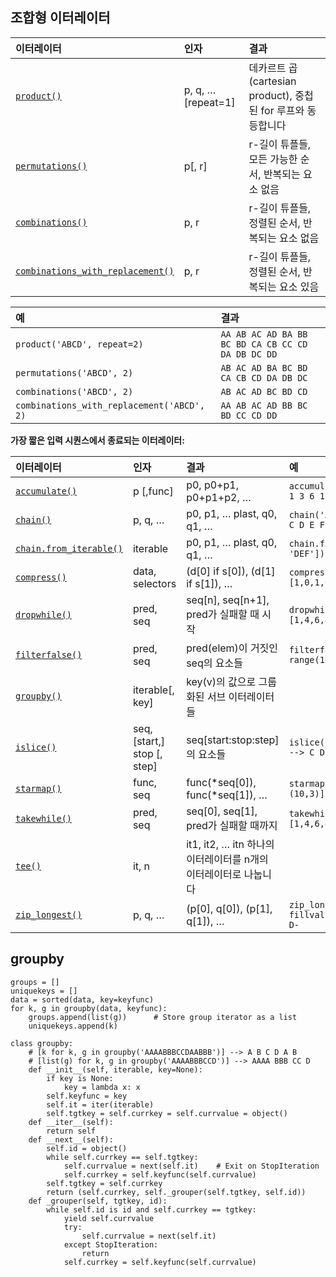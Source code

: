 


## 조합형 이터레이터

| 이터레이터                                                   | 인자               | 결과                                                         |
| :----------------------------------------------------------- | :----------------- | :----------------------------------------------------------- |
| [`product()`](https://docs.python.org/ko/3.8/library/itertools.html#itertools.product) | p, q, … [repeat=1] | 데카르트 곱(cartesian product), 중첩된 for 루프와 동등합니다 |
| [`permutations()`](https://docs.python.org/ko/3.8/library/itertools.html#itertools.permutations) | p[, r]             | r-길이 튜플들, 모든 가능한 순서, 반복되는 요소 없음          |
| [`combinations()`](https://docs.python.org/ko/3.8/library/itertools.html#itertools.combinations) | p, r               | r-길이 튜플들, 정렬된 순서, 반복되는 요소 없음               |
| [`combinations_with_replacement()`](https://docs.python.org/ko/3.8/library/itertools.html#itertools.combinations_with_replacement) | p, r               | r-길이 튜플들, 정렬된 순서, 반복되는 요소 있음               |

| 예                                         | 결과                                              |
| :----------------------------------------- | :------------------------------------------------ |
| `product('ABCD', repeat=2)`                | `AA AB AC AD BA BB BC BD CA CB CC CD DA DB DC DD` |
| `permutations('ABCD', 2)`                  | `AB AC AD BA BC BD CA CB CD DA DB DC`             |
| `combinations('ABCD', 2)`                  | `AB AC AD BC BD CD`                               |
| `combinations_with_replacement('ABCD', 2)` | `AA AB AC AD BB BC BD CC CD DD`                   |





**가장 짧은 입력 시퀀스에서 종료되는 이터레이터:**

| 이터레이터                                                   | 인자                        | 결과                                                         | 예                                                         |
| :----------------------------------------------------------- | :-------------------------- | :----------------------------------------------------------- | :--------------------------------------------------------- |
| [`accumulate()`](https://docs.python.org/ko/3.8/library/itertools.html#itertools.accumulate) | p [,func]                   | p0, p0+p1, p0+p1+p2, …                                       | `accumulate([1,2,3,4,5]) --> 1 3 6 10 15`                  |
| [`chain()`](https://docs.python.org/ko/3.8/library/itertools.html#itertools.chain) | p, q, …                     | p0, p1, … plast, q0, q1, …                                   | `chain('ABC', 'DEF') --> A B C D E F`                      |
| [`chain.from_iterable()`](https://docs.python.org/ko/3.8/library/itertools.html#itertools.chain.from_iterable) | iterable                    | p0, p1, … plast, q0, q1, …                                   | `chain.from_iterable(['ABC', 'DEF']) --> A B C D E F`      |
| [`compress()`](https://docs.python.org/ko/3.8/library/itertools.html#itertools.compress) | data, selectors             | (d[0] if s[0]), (d[1] if s[1]), …                            | `compress('ABCDEF', [1,0,1,0,1,1]) --> A C E F`            |
| [`dropwhile()`](https://docs.python.org/ko/3.8/library/itertools.html#itertools.dropwhile) | pred, seq                   | seq[n], seq[n+1], pred가 실패할 때 시작                      | `dropwhile(lambda x: x<5, [1,4,6,4,1]) --> 6 4 1`          |
| [`filterfalse()`](https://docs.python.org/ko/3.8/library/itertools.html#itertools.filterfalse) | pred, seq                   | pred(elem)이 거짓인 seq의 요소들                             | `filterfalse(lambda x: x%2, range(10)) --> 0 2 4 6 8`      |
| [`groupby()`](https://docs.python.org/ko/3.8/library/itertools.html#itertools.groupby) | iterable[, key]             | key(v)의 값으로 그룹화된 서브 이터레이터들                   |                                                            |
| [`islice()`](https://docs.python.org/ko/3.8/library/itertools.html#itertools.islice) | seq, [start,] stop [, step] | seq[start:stop:step]의 요소들                                | `islice('ABCDEFG', 2, None) --> C D E F G`                 |
| [`starmap()`](https://docs.python.org/ko/3.8/library/itertools.html#itertools.starmap) | func, seq                   | func(*seq[0]), func(*seq[1]), …                              | `starmap(pow, [(2,5), (3,2), (10,3)]) --> 32 9 1000`       |
| [`takewhile()`](https://docs.python.org/ko/3.8/library/itertools.html#itertools.takewhile) | pred, seq                   | seq[0], seq[1], pred가 실패할 때까지                         | `takewhile(lambda x: x<5, [1,4,6,4,1]) --> 1 4`            |
| [`tee()`](https://docs.python.org/ko/3.8/library/itertools.html#itertools.tee) | it, n                       | it1, it2, … itn 하나의 이터레이터를 n개의 이터레이터로 나눕니다 |                                                            |
| [`zip_longest()`](https://docs.python.org/ko/3.8/library/itertools.html#itertools.zip_longest) | p, q, …                     | (p[0], q[0]), (p[1], q[1]), …                                | `zip_longest('ABCD', 'xy', fillvalue='-') --> Ax By C- D-` |







## groupby

```phthon
groups = []
uniquekeys = []
data = sorted(data, key=keyfunc)
for k, g in groupby(data, keyfunc):
    groups.append(list(g))      # Store group iterator as a list
    uniquekeys.append(k)
```

```
class groupby:
    # [k for k, g in groupby('AAAABBBCCDAABBB')] --> A B C D A B
    # [list(g) for k, g in groupby('AAAABBBCCD')] --> AAAA BBB CC D
    def __init__(self, iterable, key=None):
        if key is None:
            key = lambda x: x
        self.keyfunc = key
        self.it = iter(iterable)
        self.tgtkey = self.currkey = self.currvalue = object()
    def __iter__(self):
        return self
    def __next__(self):
        self.id = object()
        while self.currkey == self.tgtkey:
            self.currvalue = next(self.it)    # Exit on StopIteration
            self.currkey = self.keyfunc(self.currvalue)
        self.tgtkey = self.currkey
        return (self.currkey, self._grouper(self.tgtkey, self.id))
    def _grouper(self, tgtkey, id):
        while self.id is id and self.currkey == tgtkey:
            yield self.currvalue
            try:
                self.currvalue = next(self.it)
            except StopIteration:
                return
            self.currkey = self.keyfunc(self.currvalue)
```
